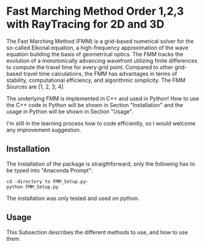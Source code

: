 # Fast Marching Method Order 1,2,3 with RayTracing for 2D and 3D

The Fast Marching Method (FMM) is a grid-based numerical solver for the so-called Eikonal equation, a high-frequency approximation of the wave equation building the basis of geometrical optics. The FMM tracks the evolution of a monotonically advancing wavefront utilizing finite differences to compute the travel time for every grid point. Compared to other grid-based travel time  calculations, the FMM has advantages in terms of stability, computational efficiency, and algorithmic simplicity. The FMM Sources are [1, 2, 3, 4]

The underlying FMM is implemented in C++ and used in Python! How to use the C++ code in Python will be shown in Section "Installation" and the usage in Python will be shown in Section "Usage".

I'm still in the learning process how to code efficiently, so I would welcome any improvement suggestion. 

## Installation

The Installation of the package is straigthforward, only the following has to be typed into "Anaconda Prompt":

```
cd -directory to FMM_Setup.py-
python FMM_Setup.py
```

The installation was only tested and used on python.

## Usage

This Subsection describes the different methods to use, and how to use them. 

